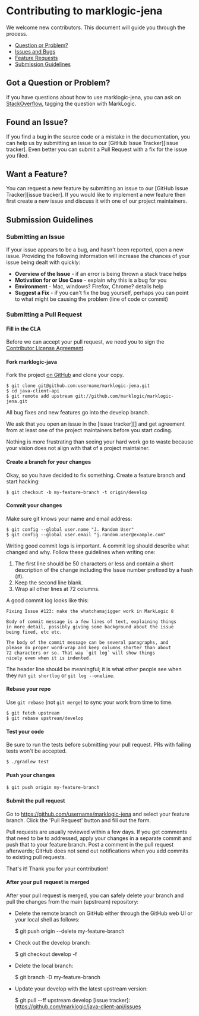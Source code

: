 # Contributing to marklogic-jena

We welcome new contributors. This document will guide you 
through the process.

 - [Question or Problem?](#question)
 - [Issues and Bugs](#issue)
 - [Feature Requests](#feature)
 - [Submission Guidelines](#submit)
 
## <a name="question"></a> Got a Question or Problem?

If you have questions about how to use marklogic-jena, you can ask on 
[StackOverflow](http://stackoverflow.com/tags/marklogic), tagging the question 
with MarkLogic.

## <a name="issue"></a> Found an Issue?
If you find a bug in the source code or a mistake in the documentation, you can help us by
submitting an issue to our [GitHub Issue Tracker][issue tracker]. Even better 
you can submit a Pull Request with a fix for the issue you filed.

## <a name="feature"></a> Want a Feature?
You can request a new feature by submitting an issue to our 
[GitHub Issue Tracker][issue tracker].  If you would like to implement a new 
feature then first create a new issue and discuss it with one of our project 
maintainers.

## <a name="submit"></a> Submission Guidelines

### Submitting an Issue
If your issue appears to be a bug, and hasn't been reported, open a new issue.
Providing the following information will increase the chances of your issue 
being dealt with quickly:

* **Overview of the Issue** - if an error is being thrown a stack trace helps
* **Motivation for or Use Case** - explain why this is a bug for you
* **Environment** - Mac, windows? Firefox, Chrome? details help
* **Suggest a Fix** - if you can't fix the bug yourself, perhaps you can point 
to what might be causing the problem (line of code or commit)

### Submitting a Pull Request

#### Fill in the CLA

Before we can accept your pull request, we need you to sign the [Contributor 
License Agreement](http://developer.marklogic.com/products/cla). 

#### Fork marklogic-java

Fork the project [on GitHub](https://github.com/marklogic/java-client-api/fork) 
and clone your copy.

    $ git clone git@github.com:username/marklogic-jena.git
    $ cd java-client-api
    $ git remote add upstream git://github.com/marklogic/marklogic-jena.git

All bug fixes and new features go into the develop branch.

We ask that you open an issue in the [issue tracker][] and get agreement from
at least one of the project maintainers before you start coding.

Nothing is more frustrating than seeing your hard work go to waste because
your vision does not align with that of a project maintainer.

#### Create a branch for your changes

Okay, so you have decided to fix something. Create a feature branch
and start hacking:

    $ git checkout -b my-feature-branch -t origin/develop

#### Commit your changes

Make sure git knows your name and email address:

    $ git config --global user.name "J. Random User"
    $ git config --global user.email "j.random.user@example.com"

Writing good commit logs is important. A commit log should describe what
changed and why. Follow these guidelines when writing one:

1. The first line should be 50 characters or less and contain a short
   description of the change including the Issue number prefixed by a hash (#).
2. Keep the second line blank.
3. Wrap all other lines at 72 columns.

A good commit log looks like this:

```
Fixing Issue #123: make the whatchamajigger work in MarkLogic 8

Body of commit message is a few lines of text, explaining things
in more detail, possibly giving some background about the issue
being fixed, etc etc.

The body of the commit message can be several paragraphs, and
please do proper word-wrap and keep columns shorter than about
72 characters or so. That way `git log` will show things
nicely even when it is indented.
```

The header line should be meaningful; it is what other people see when they
run `git shortlog` or `git log --oneline`.

#### Rebase your repo

Use `git rebase` (not `git merge`) to sync your work from time to time.

    $ git fetch upstream
    $ git rebase upstream/develop

#### Test your code

Be sure to run the tests before submitting your pull request. PRs with failing 
tests won't be accepted. 

    $ ./gradlew test

#### Push your changes

    $ git push origin my-feature-branch

#### Submit the pull request

Go to https://github.com/username/marklogic-jena and select your feature 
branch. Click the 'Pull Request' button and fill out the form.

Pull requests are usually reviewed within a few days. If you get comments that 
need to be to addressed, apply your changes in a separate commit and push that 
to your feature branch. Post a comment in the pull request afterwards; GitHub 
does not send out notifications when you add commits to existing pull requests.

That's it! Thank you for your contribution!


#### After your pull request is merged

After your pull request is merged, you can safely delete your branch and pull 
the changes from the main (upstream) repository:

* Delete the remote branch on GitHub either through the GitHub web UI or your 
local shell as follows:

    $ git push origin --delete my-feature-branch

* Check out the develop branch:

    $ git checkout develop -f

* Delete the local branch:

    $ git branch -D my-feature-branch

* Update your develop with the latest upstream version:

    $ git pull --ff upstream develop
[issue tracker]: https://github.com/marklogic/java-client-api/issues
